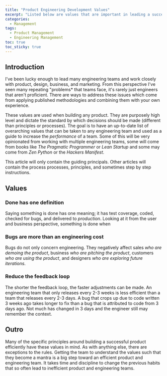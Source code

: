 ```yaml
---
title: "Product Engineering Development Values" 
excerpt: "Listed below are values that are important in leading a successful engineering team when the goal is to create a useful product."
categories:
  - Management
tags:
  - Product Management
  - Engineering Management
toc: true
toc_sticky: true
---
```

## Introduction
I've been lucky enough to lead many engineering teams and work closely with product, design, business, and marketing. From this perspective I've seen many repeating "problems* that teams face, it's rarely just engineers that aren't proficient. There are ways to address these issues which come from applying published methodologies and combining them with your own experience.

These values are used when building any product. They are purposely high level and dictate the standard by which decisions should be made (different than principles or processes).
The goal is to have an up-to-date list of overarching values that can be taken to any engineering team and used as a guide to increase the *performance* of a team. Some of this will be very opinionated from working with multiple engineering teams, some will come from books like *The Pragmatic Programmer* or *Lean Startup* and some may come from *Zen Python* or the *Hackers Manifest*.

This article will only contain the guiding principals. Other articles will contain the process processes, principles, and sometimes step by step instructions.

## Values
### Done has one definition
Saying something is done has one meaning; it has test coverage, coded, checked for bugs, and delivered to *production*. Looking at it from the user and business perspective, something is done when
### Bugs are more than an engineering cost
Bugs do not only concern engineering. They negatively affect sales *who are demoing the product*, business *who are pitching the product*, customers *who are using the product*, and designers *who are exploring future iterations*. 
### Reduce the feedback loop
The shorter the feedback loop, the faster adjustments can be made. An engineering team that only releases every 2-3 weeks is less efficient than a team that releases every 2-3 days. A bug that crops up due to code written 3 weeks ago takes longer to fix than a bug that is attributed to code from 3 days ago. Not much has changed in 3 days and the engineer still may remember the context.

## Outro
Many of the specific principles around building a successful product efficiently have these values in mind. As with anything else, there are exceptions to the rules. Getting the team to understand the values such that they become a mantra is a big step toward an efficient product and engineering team. It takes time and discipline to change the previous habits that so often lead to inefficient product and engineering teams.